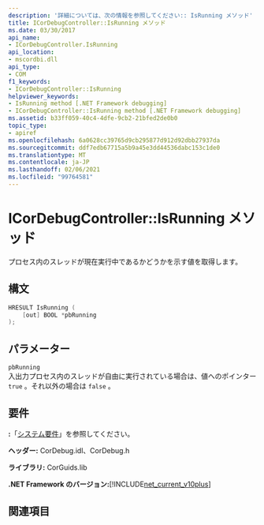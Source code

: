 ```yaml
---
description: '詳細については、次の情報を参照してください:: IsRunning メソッド'
title: ICorDebugController::IsRunning メソッド
ms.date: 03/30/2017
api_name:
- ICorDebugController.IsRunning
api_location:
- mscordbi.dll
api_type:
- COM
f1_keywords:
- ICorDebugController::IsRunning
helpviewer_keywords:
- IsRunning method [.NET Framework debugging]
- ICorDebugController::IsRunning method [.NET Framework debugging]
ms.assetid: b33ff059-40c4-4dfe-9cb2-21bfed2de0b0
topic_type:
- apiref
ms.openlocfilehash: 6a0628cc39765d9cb295877d912d92dbb27937da
ms.sourcegitcommit: ddf7edb67715a5b9a45e3dd44536dabc153c1de0
ms.translationtype: MT
ms.contentlocale: ja-JP
ms.lasthandoff: 02/06/2021
ms.locfileid: "99764581"
---
```

# <a name="icordebugcontrollerisrunning-method"></a>ICorDebugController::IsRunning メソッド

プロセス内のスレッドが現在実行中であるかどうかを示す値を取得します。  
  
## <a name="syntax"></a>構文  
  
```cpp  
HRESULT IsRunning (  
    [out] BOOL *pbRunning  
);  
```  
  
## <a name="parameters"></a>パラメーター  

 `pbRunning`  
 入出力プロセス内のスレッドが自由に実行されている場合は、値へのポインター `true` 。それ以外の場合は `false` 。  
  
## <a name="requirements"></a>要件  

 **:**「[システム要件](../../get-started/system-requirements.md)」を参照してください。  
  
 **ヘッダー:** CorDebug.idl、CorDebug.h  
  
 **ライブラリ:** CorGuids.lib  
  
 **.NET Framework のバージョン:**[!INCLUDE[net_current_v10plus](../../../../includes/net-current-v10plus-md.md)]  
  
## <a name="see-also"></a>関連項目
